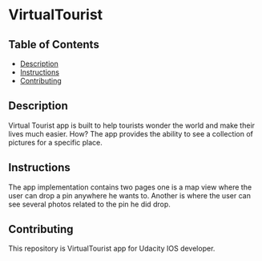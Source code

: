 # VirtualTourist

## Table of Contents

- [Description](#Description)
- [Instructions](#instructions)
- [Contributing](#contributing)

## Description

Virtual Tourist app is built to help tourists wonder the world and make their lives much easier. How? The app provides the ability to see a collection of pictures for a specific place.

## Instructions

The app implementation contains two pages one is a map view where the user can drop a pin anywhere he wants to. Another is where the user can see several photos related to the pin he did drop.

## Contributing

This repository is VirtualTourist app for Udacity IOS developer.
